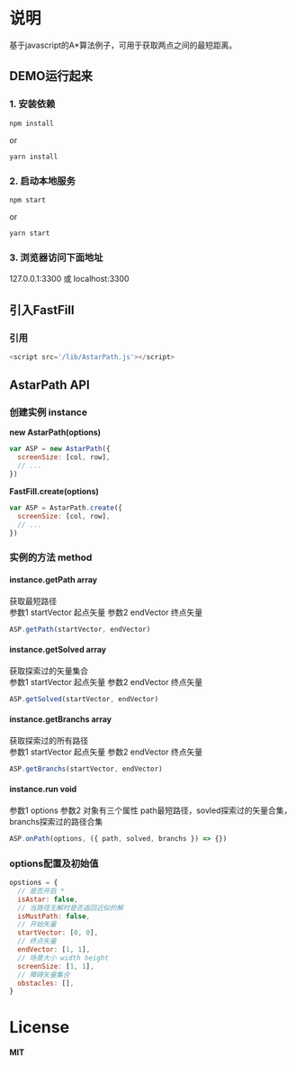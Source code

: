 # 说明

基于javascript的A*算法例子，可用于获取两点之间的最短距离。  

## DEMO运行起来

### 1. 安装依赖
```
npm install
```
or
```
yarn install
```

### 2. 启动本地服务
```
npm start
```
or
```
yarn start
```

### 3. 浏览器访问下面地址

127.0.0.1:3300 或 localhost:3300  

## 引入FastFill

### 引用
```javascript
<script src='/lib/AstarPath.js'></script>
```  

## AstarPath API

### 创建实例 instance
__new AstarPath(options)__
```javascript
var ASP = new AstarPath({
  screenSize: [col, row],
  // ...
})
```
__FastFill.create(options)__
```javascript
var ASP = AstarPath.create({
  screenSize: [col, row],
  // ...
})
```  

### 实例的方法 method  
#### instance.getPath array
获取最短路径<br/>
参数1 startVector 起点矢量
参数2 endVector 终点矢量
```javascript
ASP.getPath(startVector, endVector)
```  

#### instance.getSolved array
获取探索过的矢量集合<br/>
参数1 startVector 起点矢量
参数2 endVector 终点矢量
```javascript
ASP.getSolved(startVector, endVector)
```  

#### instance.getBranchs array
获取探索过的所有路径<br/>
参数1 startVector 起点矢量
参数2 endVector 终点矢量
```javascript
ASP.getBranchs(startVector, endVector)
```  

#### instance.run void
参数1 options
参数2 对象有三个属性 path最短路径，sovled探索过的矢量合集，branchs探索过的路径合集
```javascript
ASP.onPath(options, ({ path, solved, branchs }) => {})
```  

### options配置及初始值
```javascript
opstions = {
  // 是否开启 *
  isAstar: false,
  // 当路径无解时是否返回近似的解
  isMustPath: false,
  // 开始矢量
  startVector: [0, 0],
  // 终点矢量
  endVector: [1, 1],
  // 场景大小 width height
  screenSize: [1, 1],
  // 障碍矢量集合
  obstacles: [],
}
```

# License
__MIT__
